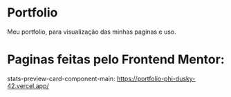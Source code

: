 # Portfolio
Meu portfolio, para visualização das minhas paginas e uso.

# Paginas feitas pelo Frontend Mentor:

stats-preview-card-component-main:
    https://portfolio-phi-dusky-42.vercel.app/
